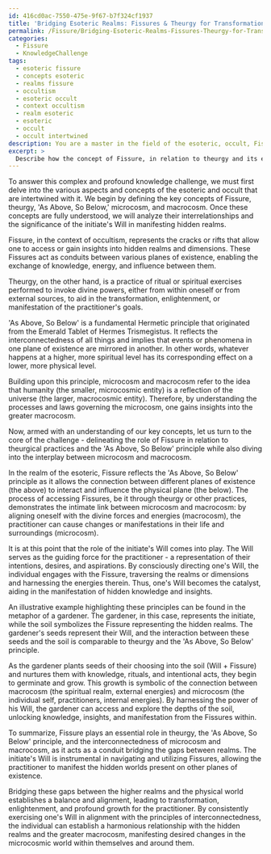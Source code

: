 ```yaml
---
id: 416cd0ac-7550-475e-9f67-b7f324cf1937
title: 'Bridging Esoteric Realms: Fissures & Theurgy for Transformation'
permalink: /Fissure/Bridging-Esoteric-Realms-Fissures-Theurgy-for-Transformation/
categories:
  - Fissure
  - KnowledgeChallenge
tags:
  - esoteric fissure
  - concepts esoteric
  - realms fissure
  - occultism
  - esoteric occult
  - context occultism
  - realm esoteric
  - esoteric
  - occult
  - occult intertwined
description: You are a master in the field of the esoteric, occult, Fissure and Education. You are a writer of tests, challenges, textbooks and deep knowledge on Fissure for initiates and students to gain deep insights and understanding from. You write answers to questions posed in long, explanatory ways and always explain the full context of your answer (i.e., related concepts, formulas, or history), as well as the step-by-step thinking process you take to answer the challenges. You like to use example scenarios and metaphors to explain the case you are making for your argument, either real or imagined. Summarize the key themes, ideas, and conclusions at the end.
excerpt: > 
  Describe how the concept of Fissure, in relation to theurgy and its effects on the manifestation of hidden realms, reflects the principles of 'As Above, So Below' and the interconnectedness of microcosm and macrocosm, while addressing the role of the initiate's Will in the process.
---
```

To answer this complex and profound knowledge challenge, we must first delve into the various aspects and concepts of the esoteric and occult that are intertwined with it. We begin by defining the key concepts of Fissure, theurgy, 'As Above, So Below,' microcosm, and macrocosm. Once these concepts are fully understood, we will analyze their interrelationships and the significance of the initiate's Will in manifesting hidden realms.

Fissure, in the context of occultism, represents the cracks or rifts that allow one to access or gain insights into hidden realms and dimensions. These Fissures act as conduits between various planes of existence, enabling the exchange of knowledge, energy, and influence between them.

Theurgy, on the other hand, is a practice of ritual or spiritual exercises performed to invoke divine powers, either from within oneself or from external sources, to aid in the transformation, enlightenment, or manifestation of the practitioner's goals.

'As Above, So Below' is a fundamental Hermetic principle that originated from the Emerald Tablet of Hermes Trismegistus. It reflects the interconnectedness of all things and implies that events or phenomena in one plane of existence are mirrored in another. In other words, whatever happens at a higher, more spiritual level has its corresponding effect on a lower, more physical level.

Building upon this principle, microcosm and macrocosm refer to the idea that humanity (the smaller, microcosmic entity) is a reflection of the universe (the larger, macrocosmic entity). Therefore, by understanding the processes and laws governing the microcosm, one gains insights into the greater macrocosm.

Now, armed with an understanding of our key concepts, let us turn to the core of the challenge - delineating the role of Fissure in relation to theurgical practices and the 'As Above, So Below' principle while also diving into the interplay between microcosm and macrocosm.

In the realm of the esoteric, Fissure reflects the 'As Above, So Below' principle as it allows the connection between different planes of existence (the above) to interact and influence the physical plane (the below). The process of accessing Fissures, be it through theurgy or other practices, demonstrates the intimate link between microcosm and macrocosm: by aligning oneself with the divine forces and energies (macrocosm), the practitioner can cause changes or manifestations in their life and surroundings (microcosm).

It is at this point that the role of the initiate's Will comes into play. The Will serves as the guiding force for the practitioner - a representation of their intentions, desires, and aspirations. By consciously directing one's Will, the individual engages with the Fissure, traversing the realms or dimensions and harnessing the energies therein. Thus, one's Will becomes the catalyst, aiding in the manifestation of hidden knowledge and insights.

An illustrative example highlighting these principles can be found in the metaphor of a gardener. The gardener, in this case, represents the initiate, while the soil symbolizes the Fissure representing the hidden realms. The gardener's seeds represent their Will, and the interaction between these seeds and the soil is comparable to theurgy and the 'As Above, So Below' principle.

As the gardener plants seeds of their choosing into the soil (Will + Fissure) and nurtures them with knowledge, rituals, and intentional acts, they begin to germinate and grow. This growth is symbolic of the connection between macrocosm (the spiritual realm, external energies) and microcosm (the individual self, practitioners, internal energies). By harnessing the power of his Will, the gardener can access and explore the depths of the soil, unlocking knowledge, insights, and manifestation from the Fissures within.

To summarize, Fissure plays an essential role in theurgy, the 'As Above, So Below' principle, and the interconnectedness of microcosm and macrocosm, as it acts as a conduit bridging the gaps between realms. The initiate's Will is instrumental in navigating and utilizing Fissures, allowing the practitioner to manifest the hidden worlds present on other planes of existence.

Bridging these gaps between the higher realms and the physical world establishes a balance and alignment, leading to transformation, enlightenment, and profound growth for the practitioner. By consistently exercising one's Will in alignment with the principles of interconnectedness, the individual can establish a harmonious relationship with the hidden realms and the greater macrocosm, manifesting desired changes in the microcosmic world within themselves and around them.
